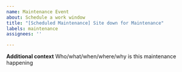```yaml
---
name: Maintenance Event
about: Schedule a work window
title: "[Scheduled Maintenance] Site down for Maintenance"
labels: maintenance
assignees: ''

---
```


<!--
start: 2021-02-24T13:00:00-06:00
end: 2021-02-24T14:00:00-06:00
expectedDown: google, hacker-news
-->

**Additional context**
Who/what/when/where/why is this maintenance happening
